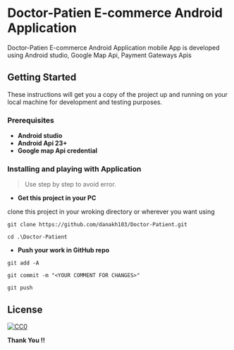 
# Doctor-Patien E-commerce Android Application

Doctor-Patien E-commerce Android Application mobile App is developed using Android studio, Google Map Api, Payment Gateways Apis


## Getting Started

These instructions will get you a copy of the project up and running on your local machine for development and testing purposes.

### Prerequisites

* **Android studio**
* **Android Api 23+**
* **Google map Api credential**


### Installing and playing with Application

>Use step by step to avoid error.

* **Get this project in your PC**

 clone this project in your wroking directory or wherever you want using

```
git clone https://github.com/danakh103/Doctor-Patient.git

cd .\Doctor-Patient
```

* **Push your work in GitHub repo**

```
git add -A

git commit -m "<YOUR COMMENT FOR CHANGES>"

git push
```

## License

[![CC0](https://upload.wikimedia.org/wikipedia/commons/thumb/0/0b/License_icon-mit-2.svg/156px-License_icon-mit-2.svg.png)](LICENSE)

**Thank You !!**
